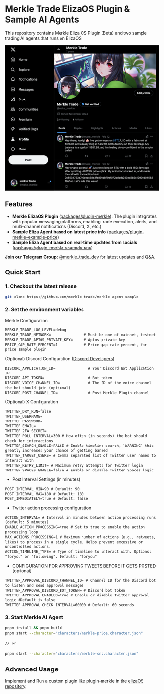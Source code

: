 # Merkle Trade ElizaOS Plugin & Sample AI Agents

This repository contains Merkle Eliza OS Plugin (Beta) and two sample trading AI agents that runs on ElizaOS.

<img src="./sample-agent.png" width="600">

## Features

- **Merkle ElizaOS Plugin** ([packages/plugin-merkle](packages/plugin-merkle)): The plugin integrates with popular messaging platforms, enabling trade execution, alerts, and multi-channel notifications (Discord, X, etc.).
- **Sample Eliza Agent based on latest price info** ([packages/plugin-merkle-example-price](packages/plugin-merkle-example-price))
- **Sample Eliza Agent based on real-time updates from socials** ([packages/plugin-merkle-example-sns](packages/plugin-merkle-example-sns))

**Join our Telegram Group:** [@merkle_trade_dev](https://t.me/merkle_trade_dev) for latest updates and Q&A.

## Quick Start

### 1. Checkout the latest release

```bash
git clone https://github.com/merkle-trade/merkle-agent-sample
```

### 2. Set the environment variables

Merkle Configuration

```env
MERKLE_TRADE_LOG_LEVEL=debug
MERKLE_TRADE_NETWORK=               # Must be one of mainnet, testnet
MERKLE_TRADE_APTOS_PRIVATE_KEY=     # Aptos private key
PRICE_GAP_RATE_PERCENT=1            # Price gap rate percent, for price sample plugin
```

(Optional) Discord Configuration ([Discord Developers](https://discord.com/developers/applications))

```env
DISCORD_APPLICATION_ID=               # Your Discord Bot Application ID
DISCORD_API_TOKEN=                    # Bot token
DISCORD_VOICE_CHANNEL_ID=             # The ID of the voice channel the bot should join (optional)
DISCORD_POST_CHANNEL_ID=              # Post Merkle Plugin channel
```

(Optional) X Configuration

```env
TWITTER_DRY_RUN=false
TWITTER_USERNAME=
TWITTER_PASSWORD=
TWITTER_EMAIL=
TWITTER_2FA_SECRET=
TWITTER_POLL_INTERVAL=300 # How often (in seconds) the bot should check for interactions
TWITTER_SEARCH_ENABLE=FALSE # Enable timeline search, `WARNING` this greatly increases your chance of getting banned
TWITTER_TARGET_USERS= # Comma separated list of Twitter user names to interact with
TWITTER_RETRY_LIMIT= # Maximum retry attempts for Twitter login
TWITTER_SPACES_ENABLE=false # Enable or disable Twitter Spaces logic
```

- Post Interval Settings (in minutes)

```env
POST_INTERVAL_MIN=90 # Default: 90
POST_INTERVAL_MAX=180 # Default: 180
POST_IMMEDIATELY=true # Default: false
```

- Twitter action processing configuration

```env
ACTION_INTERVAL= # Interval in minutes between action processing runs (default: 5 minutes)
ENABLE_ACTION_PROCESSING=true # Set to true to enable the action processing loop
MAX_ACTIONS_PROCESSING=1 # Maximum number of actions (e.g., retweets, likes) to process in a single cycle. Helps prevent excessive or uncontrolled actions.
ACTION_TIMELINE_TYPE= # Type of timeline to interact with. Options: "foryou" or "following". Default: "foryou"
```

- CONFIGURATION FOR APPROVING TWEETS BEFORE IT GETS POSTED (optional)

```env
TWITTER_APPROVAL_DISCORD_CHANNEL_ID= # Channel ID for the Discord bot to listen and send approval messages
TWITTER_APPROVAL_DISCORD_BOT_TOKEN= # Discord bot token
TWITTER_APPROVAL_ENABLED=true # Enable or disable Twitter approval logic #Default is false
TWITTER_APPROVAL_CHECK_INTERVAL=60000 # Default: 60 seconds
```

### 3. Start Merkle AI Agent

```bash
pnpm install && pnpm build
pnpm start --character="characters/merkle-price.character.json"

// or

pnpm start --character="characters/merkle-sns.character.json"
```

## Advanced Usage

Implement and Run a custom plugin like plugin-merkle in the [elizaOS repository](https://github.com/elizaOS).
